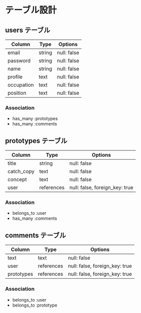 # テーブル設計

## users テーブル

 | Column     | Type   | Options     |
 | ---------- | ------ | ----------- |
 | email      | string | null: false |
 | password   | string | null: false |
 | name       | string | null: false |
 | profile    | text   | null: false |
 | occupation | text   | null: false |
 | position   | text   | null: false |

### Association

- has_many :prototypes
- has_many :comments

## prototypes テーブル

| Column     | Type       | Options                        |
| ---------- | ---------- | ------------------------------ |
| title      | string     | null: false                    |
| catch_copy | text       | null: false                    |
| concept    | text       | null: false                    |
| user       | references | null: false, foreign_key: true |

### Association

- belongs_to :user
- has_many :comments

## comments テーブル

| Column     | Type       | Options                        |
| ---------- | ---------- | ------------------------------ |
| text       | text       | null: false                    |
| user       | references | null: false, foreign_key: true |
| prototypes | references | null: false, foreign_key: true |

### Association

- belongs_to :user
- belongs_to :prototype